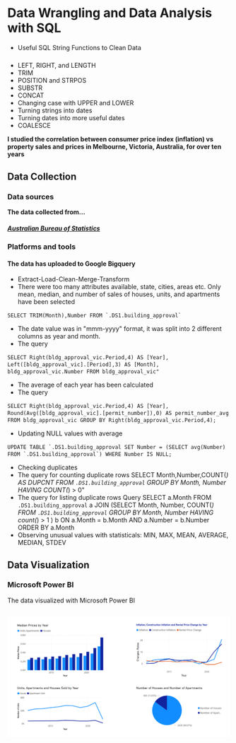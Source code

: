 # Data Wrangling and Data Analysis with SQL
- Useful SQL String Functions to Clean Data
##### 
- LEFT, RIGHT, and LENGTH
- TRIM
- POSITION and STRPOS
- SUBSTR
- CONCAT
- Changing case with UPPER and LOWER
- Turning strings into dates
- Turning dates into more useful dates
- COALESCE
 
**I studied the correlation between consumer price index (inflation) vs property sales and prices in Melbourne, Victoria, Australia, for over ten years**

## Data Collection
### Data sources
**The data collected from...**
##### [Australian Bureau of Statistics](https://www.abs.gov.au/statistics/economy/price-indexes-and-inflation/consumer-price-index-australia/sep-quarter-2022)
### Platforms and tools

#### The data has uploaded to Google Bigquery
- Extract-Load-Clean-Merge-Transform
- There were too many attributes available, state, cities, areas etc. Only mean, median, and number of sales of houses, units, and apartments have been selected

```
SELECT TRIM(Month),Number FROM `.DS1.building_approval`
```
- The date value was in "mmm-yyyy" format, it was split into 2 different columns as year and month.
- The query
```
SELECT Right(bldg_approval_vic.Period,4) AS [Year], Left([bldg_approval_vic].[Period],3) AS [Month], bldg_approval_vic.Number FROM bldg_approval_vic" 
```
- The average of each year has been calculated 
- The query 
```
SELECT Right(bldg_approval_vic.Period,4) AS [Year], Round(Avg([bldg_approval_vic].[permit_number]),0) AS permit_number_avg FROM bldg_approval_vic GROUP BY Right(bldg_approval_vic.Period,4);
```
- Updating NULL values with average 
```
UPDATE TABLE `.DS1.building_approval SET Number = (SELECT avg(Number) FROM `.DS1.building_approval`) WHERE Number IS NULL;
```
- Checking duplicates
- The query for counting duplicate rows
SELECT Month,Number,COUNT(*) AS DUPCNT FROM `.DS1.building_approval` GROUP BY Month, Number HAVING COUNT(*) > 0"
- The query for listing duplicate rows
Query SELECT a.Month
FROM `.DS1.building_approval` a
JOIN (SELECT Month, Number, COUNT(*)
FROM `.DS1.building_approval` 
GROUP BY Month, Number
HAVING count(*) > 1 ) b
ON a.Month = b.Month
AND a.Number = b.Number
ORDER BY a.Month
- Observing unusual values with statisticals: MIN, MAX, MEAN, AVERAGE, MEDIAN, STDEV
## Data Visualization
### Microsoft Power BI
The data visualized with Microsoft Power BI
## ![](https://github.com/Ahmet-Ozkaya/Data-Analytics/blob/main/HousingOutlookPowerBI.png)
